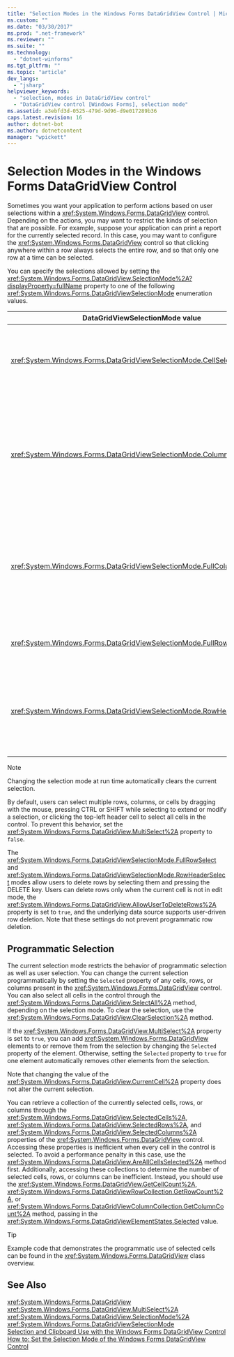 ```yaml
---
title: "Selection Modes in the Windows Forms DataGridView Control | Microsoft Docs"
ms.custom: ""
ms.date: "03/30/2017"
ms.prod: ".net-framework"
ms.reviewer: ""
ms.suite: ""
ms.technology: 
  - "dotnet-winforms"
ms.tgt_pltfrm: ""
ms.topic: "article"
dev_langs: 
  - "jsharp"
helpviewer_keywords: 
  - "selection, modes in DataGridView control"
  - "DataGridView control [Windows Forms], selection mode"
ms.assetid: a3ebfd3d-0525-479d-9d96-d9e017289b36
caps.latest.revision: 16
author: dotnet-bot
ms.author: dotnetcontent
manager: "wpickett"
---
```

# Selection Modes in the Windows Forms DataGridView Control
Sometimes you want your application to perform actions based on user selections within a <xref:System.Windows.Forms.DataGridView> control. Depending on the actions, you may want to restrict the kinds of selection that are possible. For example, suppose your application can print a report for the currently selected record. In this case, you may want to configure the <xref:System.Windows.Forms.DataGridView> control so that clicking anywhere within a row always selects the entire row, and so that only one row at a time can be selected.  
  
 You can specify the selections allowed by setting the <xref:System.Windows.Forms.DataGridView.SelectionMode%2A?displayProperty=fullName> property to one of the following <xref:System.Windows.Forms.DataGridViewSelectionMode> enumeration values.  
  
|DataGridViewSelectionMode value|Description|  
|-------------------------------------|-----------------|  
|<xref:System.Windows.Forms.DataGridViewSelectionMode.CellSelect>|Clicking a cell selects it. Row and column headers cannot be used for selection.|  
|<xref:System.Windows.Forms.DataGridViewSelectionMode.ColumnHeaderSelect>|Clicking a cell selects it. Clicking a column header selects the entire column. Column headers cannot be used for sorting.|  
|<xref:System.Windows.Forms.DataGridViewSelectionMode.FullColumnSelect>|Clicking a cell or a column header selects the entire column. Column headers cannot be used for sorting.|  
|<xref:System.Windows.Forms.DataGridViewSelectionMode.FullRowSelect>|Clicking a cell or a row header selects the entire row.|  
|<xref:System.Windows.Forms.DataGridViewSelectionMode.RowHeaderSelect>|Default selection mode. Clicking a cell selects it. Clicking a row header selects the entire row.|  
  
> [!NOTE]
>  Changing the selection mode at run time automatically clears the current selection.  
  
 By default, users can select multiple rows, columns, or cells by dragging with the mouse, pressing CTRL or SHIFT while selecting to extend or modify a selection, or clicking the top-left header cell to select all cells in the control. To prevent this behavior, set the <xref:System.Windows.Forms.DataGridView.MultiSelect%2A> property to `false`.  
  
 The <xref:System.Windows.Forms.DataGridViewSelectionMode.FullRowSelect> and <xref:System.Windows.Forms.DataGridViewSelectionMode.RowHeaderSelect> modes allow users to delete rows by selecting them and pressing the DELETE key. Users can delete rows only when the current cell is not in edit mode, the <xref:System.Windows.Forms.DataGridView.AllowUserToDeleteRows%2A> property is set to `true`, and the underlying data source supports user-driven row deletion. Note that these settings do not prevent programmatic row deletion.  
  
## Programmatic Selection  
 The current selection mode restricts the behavior of programmatic selection as well as user selection. You can change the current selection programmatically by setting the `Selected` property of any cells, rows, or columns present in the <xref:System.Windows.Forms.DataGridView> control. You can also select all cells in the control through the <xref:System.Windows.Forms.DataGridView.SelectAll%2A> method, depending on the selection mode. To clear the selection, use the <xref:System.Windows.Forms.DataGridView.ClearSelection%2A> method.  
  
 If the <xref:System.Windows.Forms.DataGridView.MultiSelect%2A> property is set to `true`, you can add <xref:System.Windows.Forms.DataGridView> elements to or remove them from the selection by changing the `Selected` property of the element. Otherwise, setting the `Selected` property to `true` for one element automatically removes other elements from the selection.  
  
 Note that changing the value of the <xref:System.Windows.Forms.DataGridView.CurrentCell%2A> property does not alter the current selection.  
  
 You can retrieve a collection of the currently selected cells, rows, or columns through the <xref:System.Windows.Forms.DataGridView.SelectedCells%2A>, <xref:System.Windows.Forms.DataGridView.SelectedRows%2A>, and <xref:System.Windows.Forms.DataGridView.SelectedColumns%2A> properties of the <xref:System.Windows.Forms.DataGridView> control. Accessing these properties is inefficient when every cell in the control is selected. To avoid a performance penalty in this case, use the <xref:System.Windows.Forms.DataGridView.AreAllCellsSelected%2A> method first. Additionally, accessing these collections to determine the number of selected cells, rows, or columns can be inefficient. Instead, you should use the <xref:System.Windows.Forms.DataGridView.GetCellCount%2A>, <xref:System.Windows.Forms.DataGridViewRowCollection.GetRowCount%2A>, or <xref:System.Windows.Forms.DataGridViewColumnCollection.GetColumnCount%2A> method, passing in the <xref:System.Windows.Forms.DataGridViewElementStates.Selected> value.  
  
> [!TIP]
>  Example code that demonstrates the programmatic use of selected cells can be found in the <xref:System.Windows.Forms.DataGridView> class overview.  
  
## See Also  
 <xref:System.Windows.Forms.DataGridView>   
 <xref:System.Windows.Forms.DataGridView.MultiSelect%2A>   
 <xref:System.Windows.Forms.DataGridView.SelectionMode%2A>   
 <xref:System.Windows.Forms.DataGridViewSelectionMode>   
 [Selection and Clipboard Use with the Windows Forms DataGridView Control](../../../../docs/framework/winforms/controls/selection-and-clipboard-use-with-the-windows-forms-datagridview-control.md)   
 [How to: Set the Selection Mode of the Windows Forms DataGridView Control](../../../../docs/framework/winforms/controls/how-to-set-the-selection-mode-of-the-windows-forms-datagridview-control.md)